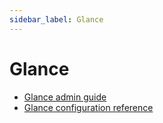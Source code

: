 ```yaml
---
sidebar_label: Glance
---
```


# Glance

* [Glance admin guide](https://docs.openstack.org/glance/latest/admin/index.html)
* [Glance configuration reference](https://docs.openstack.org/glance/latest/configuration/index.html)

